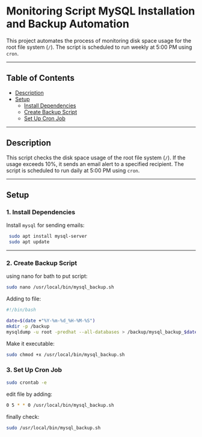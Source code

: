 # Monitoring Script MySQL Installation and Backup Automation

This project automates the process of monitoring disk space usage for the root file system (`/`). The script is scheduled to run weekly at 5:00 PM using `cron`.

---

## Table of Contents
- [Description](#description)
- [Setup](#setup)
  - [Install Dependencies](#1-install-dependencies)
  - [Create Backup Script](#3-create-a-backup-script)
  - [Set Up  Cron Job](#4-set-up-a-cron-job)


---

## Description
This script checks the disk space usage of the root file system (`/`). If the usage exceeds 10%, it sends an email alert to a specified recipient. The script is scheduled to run daily at 5:00 PM using `cron`.

---
 
## Setup

### 1. Install Dependencies
Install `mysql` for sending emails:

```bash
 sudo apt install mysql-server
 sudo apt update
```
 ---

### 2. Create Backup Script
using nano for bath to put script:

```bash
sudo nano /usr/local/bin/mysql_backup.sh
```
Adding to file:
```bash
#!/bin/bash

date=$(date +"%Y-%m-%d_%H-%M-%S")
mkdir -p /backup
mysqldump -u root -predhat --all-databases > /backup/mysql_backup_$date.sql
```
Make it executable:
```bash
sudo chmod +x /usr/local/bin/mysql_backup.sh
```

### 3. Set Up Cron Job
```bash
sudo crontab -e
```
edit file by adding:
```bash
0 5 * * 0 /usr/local/bin/mysql_backup.sh
```
finally check:
```bash
sudo /usr/local/bin/mysql_backup.sh
```
